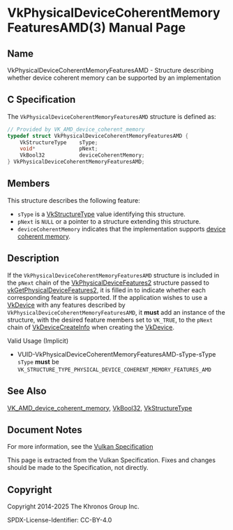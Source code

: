 # VkPhysicalDeviceCoherentMemoryFeaturesAMD(3) Manual Page

## Name

VkPhysicalDeviceCoherentMemoryFeaturesAMD - Structure describing whether device coherent memory can be supported by an implementation



## [](#_c_specification)C Specification

The `VkPhysicalDeviceCoherentMemoryFeaturesAMD` structure is defined as:

```c++
// Provided by VK_AMD_device_coherent_memory
typedef struct VkPhysicalDeviceCoherentMemoryFeaturesAMD {
    VkStructureType    sType;
    void*              pNext;
    VkBool32           deviceCoherentMemory;
} VkPhysicalDeviceCoherentMemoryFeaturesAMD;
```

## [](#_members)Members

This structure describes the following feature:

- `sType` is a [VkStructureType](https://registry.khronos.org/vulkan/specs/latest/man/html/VkStructureType.html) value identifying this structure.
- `pNext` is `NULL` or a pointer to a structure extending this structure.
- []()`deviceCoherentMemory` indicates that the implementation supports [device coherent memory](https://registry.khronos.org/vulkan/specs/latest/man/html/VkMemoryPropertyFlagBits.html).

## [](#_description)Description

If the `VkPhysicalDeviceCoherentMemoryFeaturesAMD` structure is included in the `pNext` chain of the [VkPhysicalDeviceFeatures2](https://registry.khronos.org/vulkan/specs/latest/man/html/VkPhysicalDeviceFeatures2.html) structure passed to [vkGetPhysicalDeviceFeatures2](https://registry.khronos.org/vulkan/specs/latest/man/html/vkGetPhysicalDeviceFeatures2.html), it is filled in to indicate whether each corresponding feature is supported. If the application wishes to use a [VkDevice](https://registry.khronos.org/vulkan/specs/latest/man/html/VkDevice.html) with any features described by `VkPhysicalDeviceCoherentMemoryFeaturesAMD`, it **must** add an instance of the structure, with the desired feature members set to `VK_TRUE`, to the `pNext` chain of [VkDeviceCreateInfo](https://registry.khronos.org/vulkan/specs/latest/man/html/VkDeviceCreateInfo.html) when creating the [VkDevice](https://registry.khronos.org/vulkan/specs/latest/man/html/VkDevice.html).

Valid Usage (Implicit)

- [](#VUID-VkPhysicalDeviceCoherentMemoryFeaturesAMD-sType-sType)VUID-VkPhysicalDeviceCoherentMemoryFeaturesAMD-sType-sType  
  `sType` **must** be `VK_STRUCTURE_TYPE_PHYSICAL_DEVICE_COHERENT_MEMORY_FEATURES_AMD`

## [](#_see_also)See Also

[VK\_AMD\_device\_coherent\_memory](https://registry.khronos.org/vulkan/specs/latest/man/html/VK_AMD_device_coherent_memory.html), [VkBool32](https://registry.khronos.org/vulkan/specs/latest/man/html/VkBool32.html), [VkStructureType](https://registry.khronos.org/vulkan/specs/latest/man/html/VkStructureType.html)

## [](#_document_notes)Document Notes

For more information, see the [Vulkan Specification](https://registry.khronos.org/vulkan/specs/latest/html/vkspec.html#VkPhysicalDeviceCoherentMemoryFeaturesAMD)

This page is extracted from the Vulkan Specification. Fixes and changes should be made to the Specification, not directly.

## [](#_copyright)Copyright

Copyright 2014-2025 The Khronos Group Inc.

SPDX-License-Identifier: CC-BY-4.0